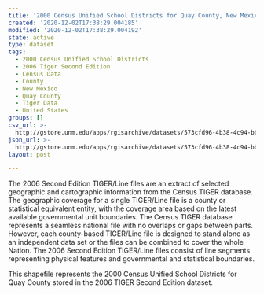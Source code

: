 ```yaml
---
title: '2000 Census Unified School Districts for Quay County, New Mexico, 2006se TIGER'
created: '2020-12-02T17:38:29.004185'
modified: '2020-12-02T17:38:29.004192'
state: active
type: dataset
tags:
  - 2000 Census Unified School Districts
  - 2006 Tiger Second Edition
  - Census Data
  - County
  - New Mexico
  - Quay County
  - Tiger Data
  - United States
groups: []
csv_url: >-
  http://gstore.unm.edu/apps/rgisarchive/datasets/573cfd96-4b38-4c94-bbef-7ff59bc148bf/tgr2006se_quay_sduni00.derived.csv
json_url: >-
  http://gstore.unm.edu/apps/rgisarchive/datasets/573cfd96-4b38-4c94-bbef-7ff59bc148bf/tgr2006se_quay_sduni00.derived.json
layout: post

---
```

The 2006 Second Edition TIGER/Line files are an extract of selected geographic and cartographic information from the Census TIGER database.  The geographic coverage for a single TIGER/Line file is a county or statistical equivalent entity, with the coverage area based on the latest available governmental unit boundaries. The Census TIGER database represents a seamless national file with no overlaps or gaps between parts.  However, each county-based TIGER/Line file is designed to stand alone as an independent data set or the files can be combined to cover the whole Nation.  The 2006 Second Edition  TIGER/Line files consist of line segments representing physical features and governmental and statistical boundaries.  

This shapefile represents the 2000 Census Unified School Districts for Quay County stored in the 2006 TIGER Second Edition dataset.
